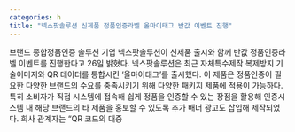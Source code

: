 ```yaml
---
categories: h
title: "넥스팟솔루션 신제품 정품인증라벨 올마이태그 반값 이벤트 진행"
---
```

브랜드 종합정품인증 솔루션 기업 넥스팟솔루션이 신제품 출시와 함께 반값 정품인증라벨 이벤트를 진행한다고 26일 밝혔다. 넥스팟솔루션은 최근 자체특수제작 복제방지 기술이미지와 QR 데이터를 통합시킨 ‘올마이태그’를 출시했다. 이 제품은 정품인증이 필요한 다양한 브랜드의 수요를 충족시키기 위해 다양한 패키지 제품에 적용이 가능하다. 특히 소비자가 직접 시스템에 접속해 쉽게 정품을 인증할 수 있는 장점을 활용해 인증시스템 내 해당 브랜드의 타 제품을 홍보할 수 있도록 추가 배너 광고도 삽입해 제작되었다. 회사 관계자는 “QR 코드의 대중